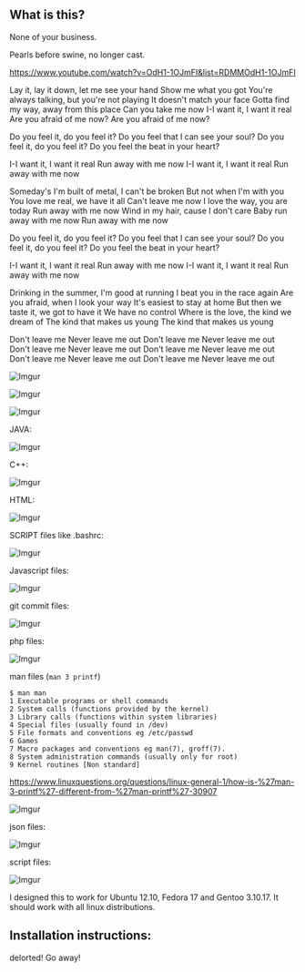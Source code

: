 What is this?
---------
None of your business.

Pearls before swine, no longer cast. 

https://www.youtube.com/watch?v=OdH1-1OJmFI&list=RDMMOdH1-1OJmFI

Lay it, lay it down, let me see your hand
Show me what you got
You're always talking, but you're not playing
It doesn't match your face
Gotta find my way, away from this place
Can you take me now
I-I want it, I want it real
Are you afraid of me now?
Are you afraid of me now?

Do you feel it, do you feel it?
Do you feel that I can see your soul?
Do you feel it, do you feel it?
Do you feel the beat in your heart?

I-I want it, I want it real
Run away with me now
I-I want it, I want it real
Run away with me now

Someday's I'm built of metal, I can't be broken
But not when I'm with you
You love me real, we have it all
Can't leave me now
I love the way, you are today
Run away with me now
Wind in my hair, cause I don't care
Baby run away with me now
Run away with me now

Do you feel it, do you feel it?
Do you feel that I can see your soul?
Do you feel it, do you feel it?
Do you feel the beat in your heart?

I-I want it, I want it real
Run away with me now
I-I want it, I want it real
Run away with me now

Drinking in the summer, I'm good at running
I beat you in the race again
Are you afraid, when I look your way
It's easiest to stay at home
But then we taste it, we got to have it
We have no control
Where is the love, the kind we dream of
The kind that makes us young
The kind that makes us young

Don't leave me
Never leave me out
Don't leave me
Never leave me out
Don't leave me
Never leave me out
Don't leave me
Never leave me out
Don't leave me
Never leave me out
Don't leave me
Never leave me out



[comment]: <> (Python)
![Imgur](http://i.imgur.com/SH1bNBR.png)


[comment]: <> (Python Exceptions 1)
![Imgur](https://i.imgur.com/e4Zj7au.png)

[comment]: <> (Python Exceptions 2)

![Imgur](https://i.imgur.com/au4LEJV.png)


JAVA:

![Imgur](http://i.imgur.com/d27fa1d.png)


C++:

![Imgur](https://i.imgur.com/yGgAGrj.png)


HTML:

![Imgur](http://i.imgur.com/hl2G0U8.png)

SCRIPT files like .bashrc:

![Imgur](http://i.imgur.com/kWPuoXe.png)

Javascript files:

![Imgur](http://i.imgur.com/1CIp26j.png)

git commit files:

![Imgur](http://i.imgur.com/xhrgFWQ.jpg)

php files:

![Imgur](http://i.imgur.com/EzfU9vl.png)

man files (`man 3 printf`)

    $ man man
    1 Executable programs or shell commands
    2 System calls (functions provided by the kernel)
    3 Library calls (functions within system libraries)
    4 Special files (usually found in /dev)
    5 File formats and conventions eg /etc/passwd
    6 Games
    7 Macro packages and conventions eg man(7), groff(7).
    8 System administration commands (usually only for root)
    9 Kernel routines [Non standard]

https://www.linuxquestions.org/questions/linux-general-1/how-is-%27man-3-printf%27-different-from-%27man-printf%27-30907


![Imgur](http://i.imgur.com/gpC5GK4.png)

json files:

![Imgur](https://i.imgur.com/7NTpWIT.png)

script files: 

![Imgur](https://i.imgur.com/m3J1z7L.png)






I designed this to work for Ubuntu 12.10, Fedora 17 and Gentoo 3.10.17.  It should work with all linux distributions.


Installation instructions:
---------

delorted!  Go away!
